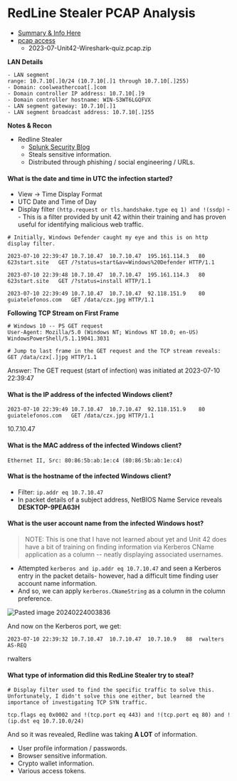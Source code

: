 # RedLine Stealer PCAP Analysis

* [Summary & Info Here](https://unit42.paloaltonetworks.com/wireshark-quiz-redline-stealer/)
* [pcap access](https://github.com/pan-unit42/Wireshark-quizzes/)
	* 2023-07-Unit42-Wireshark-quiz.pcap.zip

**LAN Details**
```
- LAN segment range: 10.7.10[.]0/24 (10.7.10[.]1 through 10.7.10[.]255)
- Domain: coolweathercoat[.]com
- Domain controller IP address: 10.7.10[.]9
- Domain controller hostname: WIN-S3WT6LGQFVX
- LAN segment gateway: 10.7.10[.]1
- LAN segment broadcast address: 10.7.10[.]255
```

**Notes & Recon**
* Redline Stealer
	* [Splunk Security Blog](https://www.splunk.com/en_us/blog/security/do-not-cross-the-redline-stealer-detections-and-analysis.html)
	* Steals sensitive information.
	* Distributed through phishing / social engineering / URLs.
#### What is the date and time in UTC the infection started?
* View -> Time Display Format
* UTC Date and Time of Day
* Display filter ```(http.request or tls.handshake.type eq 1) and !(ssdp)``` -- This is a filter provided by unit 42 within their training and has proven useful for identifying malicious web traffic.

```
# Initially, Windows Defender caught my eye and this is on http display filter.

2023-07-10 22:39:47	10.7.10.47	10.7.10.47	195.161.114.3	80	623start.site	GET /?status=start&av=Windows%20Defender HTTP/1.1 

2023-07-10 22:39:48	10.7.10.47	10.7.10.47	195.161.114.3	80	623start.site	GET /?status=install HTTP/1.1 

2023-07-10 22:39:49	10.7.10.47	10.7.10.47	92.118.151.9	80	guiatelefonos.com	GET /data/czx.jpg HTTP/1.1 
```

**Following TCP Stream on First Frame**
```
# Windows 10 -- PS GET request
User-Agent: Mozilla/5.0 (Windows NT; Windows NT 10.0; en-US) WindowsPowerShell/5.1.19041.3031

# Jump to last frame in the GET request and the TCP stream reveals:
GET /data/czx[.]jpg HTTP/1.1

```

Answer: The GET request (start of infection) was initiated at 2023-07-10 22:39:47

#### What is the IP address of the infected Windows client?

```
2023-07-10 22:39:49	10.7.10.47	10.7.10.47	92.118.151.9	80	guiatelefonos.com	GET /data/czx.jpg HTTP/1.1 
```

10.7.10.47

#### What is the MAC address of the infected Windows client?

```Ethernet II, Src: 80:86:5b:ab:1e:c4 (80:86:5b:ab:1e:c4)```

#### What is the hostname of the infected Windows client?

* Filter: ```ip.addr eq 10.7.10.47```
* In packet details of a subject address, NetBIOS Name Service reveals **DESKTOP-9PEA63H**

#### What is the user account name from the infected Windows host?

> NOTE: This is one that I have not learned about yet and Unit 42 does have a bit of training on finding information via Kerberos CName application as a column -- neatly displaying associated usernames.

* Attempted ```kerberos and ip.addr eq 10.7.10.47``` and seen a Kerberos entry in the packet details- however, had a difficult time finding user account name information.
* And so, we can apply ```kerberos.CNameString``` as a column in the column preference.

![Pasted image 20240224003836](https://github.com/clarkross/redline-stealer-unit42/assets/123221191/7fb6bb0a-efc5-43e5-83e4-76c3f1a98e51)

And now on the Kerberos port, we get:

```
2023-07-10 22:39:32	10.7.10.47	10.7.10.47	10.7.10.9	88	rwalters		AS-REQ
```

rwalters

#### What type of information did this RedLine Stealer try to steal?

```
# Display filter used to find the specific traffic to solve this. Unfortunately, I didn't solve this one either, but learned the importance of investigating TCP SYN traffic.

tcp.flags eq 0x0002 and !(tcp.port eq 443) and !(tcp.port eq 80) and !(ip.dst eq 10.7.10.0/24)
```

And so it was revealed, Redline was taking **A LOT** of information.
* User profile information / passwords.
* Browser sensitive information.
* Crypto wallet information.
* Various access tokens.
